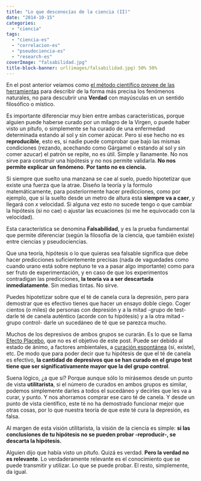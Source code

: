 ```yaml
---
title: "Lo que desconocías de la ciencia (II)"
date: "2014-10-15"
categories: 
  - "ciencia"
tags: 
  - "ciencia-es"
  - "correlacion-es"
  - "pseudociencia-es"
  - "research-es"
coverImage: "falsabilidad.jpg"
title-block-banner: url(images/falsabilidad.jpg) 50% 50% 
---
```


En el post anterior veíamos como [el método científico provee de las herramientas](http://fjesusmartinez.wordpress.com/2014/10/02/lo-que-desconocias-de-la-ciencia-i/ "Lo que desconocías de la ciencia (I)") para describir de la forma más precisa los fenómenos naturales, no para descubrir una **Verdad** con mayúsculas en un sentido filosófico o místico.

Es importante diferenciar muy bien entre ambas características, porque alguien puede haberse curado por un milagro de la Virgen, o puede haber visto un pitufo, o simplemente se ha curado de una enfermedad determinada estando al sol y sin comer azúcar. Pero si ese hecho no es **reproducible**, esto es, si nadie puede comprobar que bajo las mismas condiciones (rezando, acechando como Gárgamel o estando al sol y sin comer azucar) el patrón se repite, no es útil. Simple y llanamente. No nos sirve para construir una hipótesis y no nos permite validarla. **No nos permite explicar** **un fenómeno**. **Por tanto no es ciencia.**

Si siempre que suelto una manzana se cae al suelo, puedo hipotetizar que existe una fuerza que la atrae. Diseño la teoría y la formulo matemáticamente, para posteriormente hacer predicciones, como por ejemplo, que si la suelto desde un metro de altura esta **siempre va a caer**, y llegará con _x_ velocidad. Si alguna vez esto no sucede tengo o que cambiar la hipótesis (si no cae) o ajustar las ecuaciones (si me he equivocado con la velocidad).

Esta característica se denomina **Falsabilidad**, y es la prueba fundamental que permite diferenciar (según la filosofía de la ciencia, que también existe) entre ciencias y pseudociencias.

Que una teoría, hipótesis o lo que quieras sea falsable significa que debe hacer predicciones suficientemente precisas (nada de vaguedades como cuando urano está sobre neptuno te va a pasar algo importante) como para ser fruto de experimentación, y en caso de que los experimentos contradigan las predicciones, **la teoría va a ser descartada inmediatamente**. Sin medias tintas. No sirve.

Puedes hipotetizar sobre que el té de canela cura la depresión, pero para demostrar que es efectivo tienes que hacer un ensayo doble ciego. Coger cientos (o miles) de personas con depresión y a la mitad -grupo de test- darle té de canela auténtico (acorde con tu hipótesis) y a la otra mitad -grupo control- darle un sucedáneo de té que se parezca mucho.

Muchos de los depresivos de ambos grupos se curarán. Es lo que se llama [Efecto Placebo](https://es.wikipedia.org/wiki/Efecto_placebo), que no es el objetivo de este post. Puede ser debido al estado de ánimo, a factores ambientales, a [curación espontánea](https://es.wikipedia.org/wiki/Remisi%C3%B3n_espont%C3%A1nea) (sí, existe), etc. De modo que para poder decir que tu hipótesis de que el té de canela es efectivo, **la cantidad de depresivos que se han curado en el grupo test tiene que ser significativamente mayor que la del grupo control**.

Suena lógico, ¿a que sí? Porque aunque sólo lo mirásemos desde un punto de vista **utilitarista**, si el número de curados en ambos grupos es similar, podemos simplemente darles a todos el sucedáneo y decirles que les va a curar, y punto. Y nos ahorramos comprar ese caro té de canela. Y desde un punto de vista científico, este té no ha demostrado funcionar mejor que otras cosas, por lo que nuestra teoría de que este té cura la depresión, es falsa.

Al margen de esta visión utilitarista, la visión de la ciencia es simple: **si las conclusiones de tu hipótesis no se pueden probar -reproducir-, se descarta la hipótesis.**

Alguien dijo que había visto un pitufo. Quizá es verdad. **Pero la verdad no es relevante**. Lo verdaderamente relevante es el conocimiento que se puede transmitir y utilizar. Lo que se puede probar. El resto, simplemente, da igual.
